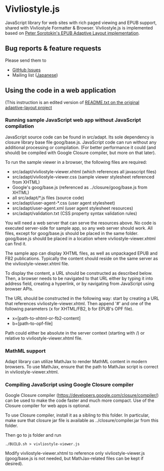 # Vivliostyle.js

JavaScript library for web sites with rich paged viewing and EPUB support, shared with Vivliostyle Formatter & Browser.
Vivliostyle.js is implemented based on [Peter Sorotokin's EPUB Adaptive Layout implementation](https://github.com/sorotokin/adaptive-layout).

## Bug reports & feature requests

Please send them to

- [GitHub Issues](https://github.com/vivliostyle/vivliostyle.js.experimental/issues)
- Mailing list ([Japanese](https://groups.google.com/forum/?hl=ja#!forum/vivliostyle-ja))

## Using the code in a web application

(This instruction is an edited version of [README.txt on the original adaptive-layout project](https://github.com/sorotokin/adaptive-layout/blob/deaf2e65b9726dd4e58b3a5d3d90e0968bb63792/README.txt)

### Running sample JavaScript web app without JavaScript compilation

JavaScript source code can be found in src/adapt. Its sole dependency
is closure library base file goog/base.js. JavaScript code can run
without any additional processing or compilation. (For better
performance it could (and should) be compiled with Google Closure
compiler, but more on that later).

To run the sample viewer in a browser, the following files are required:

- src/adapt/vivliostyle-viewer.xhtml (which references all javascript files)
- src/adapt/vivliostyle-viewer.css (sample viewer stylesheet referenced from XHTML)
- Google's goog/base.js (referenced as ../closure/goog/base.js from XHTML)
- all src/adapt/*.js files (source code)
- src/adapt/user-agent-*.css (user agent stylesheet)
- src/adapt/user-agent.xml (user agent stylesheet resources)
- src/adapt/validation.txt (CSS property syntax validation rules)

You will need a web server that can serve the resources above. No code
is executed server-side for sample app, so any web server should work.
All files, except for goog/base.js should be placed in the same folder.
goog/base.js should be placed in a location where vivliostyle-viewer.xhtml can
find it.

The sample app can display XHTML files, as well as unpackaged EPUB and
FB2 publications. Typically the content should reside on the same
server as the vivliostyle-viewer.xhtml file.

To display the content, a URL should be constructed as described below.
Then, a browser needs to be navigated to that URL either by typing it into
address field, creating a hyperlink, or by navigating from JavaScript
using browser APIs.

The URL should be constructed in the following way: start by creating a
URL that references vivliostyle-viewer.xhtml. Then append '#' and one of the
following parameters (x for XHTML/FB2, b for EPUB's OPF file).

- x=[path-to-xhtml-or-fb2-content]
- b=[path-to-opf-file]

Path could either be absolute in the server context (starting with /)
or relative to vivliostyle-viewer.xhtml file.

### MathML support

Adapt library can utilize MathJax to render MathML content in modern browsers.
To use MathJax, ensure that the path to MathJax script is correct in
vivliostyle-viewer.xhtml.

### Compiling JavaScript using Google Closure compiler

Google Closure compiler (https://developers.google.com/closure/compiler/)
can be used to make the code faster and much more compact. Use of the
Closure compiler for web apps is optional.

To use Closure compiler, install it as a sibling to this folder. In
particular, make sure that closure jar file is available as
../closure/compiler.jar from this folder.

Then go to js folder and run

```
./BUILD.sh > vivliostyle-viewer.js
```

Modify vivliostyle-viewer.xhtml to reference only vivliostyle-viewer.js (goog/base.js is not
needed, but MathJax-related files can be kept if desired).
